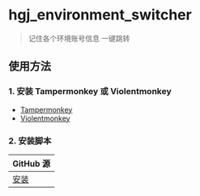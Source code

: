 # hgj_environment_switcher

> 记住各个环境账号信息 一键跳转

## 使用方法

### 1. 安装 Tampermonkey 或 Violentmonkey

- [Tampermonkey](https://www.tampermonkey.net/)
- [Violentmonkey](https://violentmonkey.github.io/)

### 2. 安装脚本
| GitHub 源 |
| --- |
| [安装](https://github.com/LiuGengYang/tampermonkeyJS/raw/refs/heads/main/hgj_environment_switcher.user.js) |
